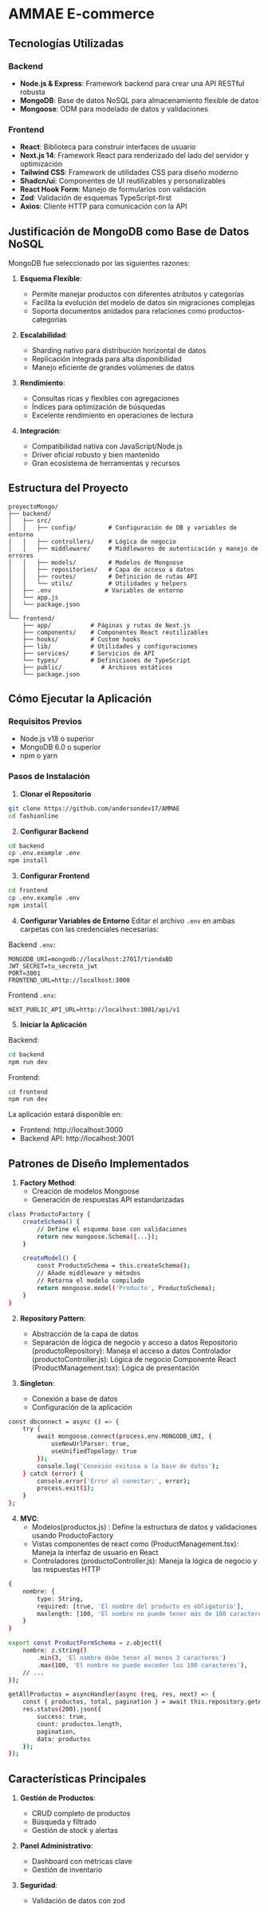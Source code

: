 # AMMAE E-commerce 

## Tecnologías Utilizadas

### Backend
- **Node.js & Express**: Framework backend para crear una API RESTful robusta
- **MongoDB**: Base de datos NoSQL para almacenamiento flexible de datos
- **Mongoose**: ODM para modelado de datos y validaciones

### Frontend
- **React**: Biblioteca para construir interfaces de usuario
- **Next.js 14**: Framework React para renderizado del lado del servidor y optimización
- **Tailwind CSS**: Framework de utilidades CSS para diseño moderno
- **Shadcn/ui**: Componentes de UI reutilizables y personalizables
- **React Hook Form**: Manejo de formularios con validación
- **Zod**: Validación de esquemas TypeScript-first
- **Axios**: Cliente HTTP para comunicación con la API

## Justificación de MongoDB como Base de Datos NoSQL

MongoDB fue seleccionado por las siguientes razones:

1. **Esquema Flexible**:
   - Permite manejar productos con diferentes atributos y categorías
   - Facilita la evolución del modelo de datos sin migraciones complejas
   - Soporta documentos anidados para relaciones como productos-categorías

2. **Escalabilidad**:
   - Sharding nativo para distribución horizontal de datos
   - Replicación integrada para alta disponibilidad
   - Manejo eficiente de grandes volúmenes de datos

3. **Rendimiento**:
   - Consultas ricas y flexibles con agregaciones
   - Índices para optimización de búsquedas
   - Excelente rendimiento en operaciones de lectura

4. **Integración**:
   - Compatibilidad nativa con JavaScript/Node.js
   - Driver oficial robusto y bien mantenido
   - Gran ecosistema de herramientas y recursos

## Estructura del Proyecto

```
proyectoMongo/
├── backend/
│   ├── src/
│   │   ├── config/         # Configuración de DB y variables de entorno
│   │   ├── controllers/    # Lógica de negocio
│   │   ├── middleware/     # Middlewares de autenticación y manejo de errores
│   │   ├── models/         # Modelos de Mongoose
│   │   ├── repositories/   # Capa de acceso a datos
│   │   ├── routes/         # Definición de rutas API
│   │   └── utils/          # Utilidades y helpers
│   ├── .env               # Variables de entorno
│   └── app.js
│   └── package.json
│
└── frontend/
    ├── app/           # Páginas y rutas de Next.js
    ├── components/    # Componentes React reutilizables
    ├── hooks/         # Custom hooks
    ├── lib/           # Utilidades y configuraciones
    ├── services/      # Servicios de API
    └── types/         # Definiciones de TypeScript
    ├── public/           # Archivos estáticos
    └── package.json
```

## Cómo Ejecutar la Aplicación

### Requisitos Previos
- Node.js v18 o superior
- MongoDB 6.0 o superior
- npm o yarn

### Pasos de Instalación

1. **Clonar el Repositorio**
```bash
git clone https://github.com/andersondev17/AMMAE
cd fashionline
```

2. **Configurar Backend**
```bash
cd backend
cp .env.example .env
npm install
```

3. **Configurar Frontend**
```bash
cd frontend
cp .env.example .env
npm install
```

4. **Configurar Variables de Entorno**
Editar el archivo `.env` en ambas carpetas con las credenciales necesarias:

Backend `.env`:
```
MONGODB_URI=mongodb://localhost:27017/tiendaBD
JWT_SECRET=tu_secreto_jwt
PORT=3001
FRONTEND_URL=http://localhost:3000
```

Frontend `.env`:
```
NEXT_PUBLIC_API_URL=http://localhost:3001/api/v1
```

5. **Iniciar la Aplicación**

Backend:
```bash
cd backend
npm run dev
```

Frontend:
```bash
cd frontend
npm run dev
```

La aplicación estará disponible en:
- Frontend: http://localhost:3000
- Backend API: http://localhost:3001

## Patrones de Diseño Implementados

1. **Factory Method**:
   - Creación de modelos Mongoose
   - Generación de respuestas API estandarizadas
```bash
class ProductoFactory {
    createSchema() {
        // Define el esquema base con validaciones
        return new mongoose.Schema({...});
    }

    createModel() {
        const ProductoSchema = this.createSchema();
        // Añade middleware y métodos
        // Retorna el modelo compilado
        return mongoose.model('Producto', ProductoSchema);
    }
}
```

2. **Repository Pattern**:
   - Abstracción de la capa de datos
   - Separación de lógica de negocio y acceso a datos
Repositorio (productoRepository): Maneja el acceso a datos
Controlador (productoController.js): Lógica de negocio
Componente React (ProductManagement.tsx): Lógica de presentación

3. **Singleton**:
   - Conexión a base de datos
   - Configuración de la aplicación

```bash
const dbconnect = async () => {
    try {
        await mongoose.connect(process.env.MONGODB_URI, {
            useNewUrlParser: true,
            useUnifiedTopology: true
        });
        console.log('Conexión exitosa a la base de datos');
    } catch (error) {
        console.error('Error al conectar:', error);
        process.exit(1);
    }
};
```

4. **MVC**:
   - Modelos(productos.js) : Define la estructura de datos y validaciones usando ProductoFactory
   - Vistas componentes de react como (ProductManagement.tsx): Maneja la interfaz de usuario en React
   - Controladores (productoController.js): Maneja la lógica de negocio y las respuestas HTTP
   
```bash
{
    nombre: {
        type: String,
        required: [true, 'El nombre del producto es obligatorio'],
        maxlength: [100, 'El nombre no puede tener más de 100 caracteres']
    }
}
```
```bash
export const ProductFormSchema = z.object({
    nombre: z.string()
        .min(3, 'El nombre debe tener al menos 3 caracteres')
        .max(100, 'El nombre no puede exceder los 100 caracteres'),
    // ...
});
```
```bash
getAllProductos = asyncHandler(async (req, res, next) => {
    const { productos, total, pagination } = await this.repository.getAllProductos(req.query);
    res.status(200).json({
        success: true,
        count: productos.length,
        pagination,
        data: productos
    });
});
```
    
## Características Principales

1. **Gestión de Productos**:
   - CRUD completo de productos
   - Búsqueda y filtrado
   - Gestión de stock y alertas

2. **Panel Administrativo**:
   - Dashboard con métricas clave
   - Gestión de inventario

3. **Seguridad**:
    - Validación de datos con zod
